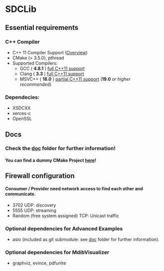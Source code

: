 # SDCLib

## Essential requirements
### C++ Compiler
- C++ 11 Compiler Support ([Overview](https://en.cppreference.com/w/cpp/compiler_support#cpp11))
- CMake (> 3.5.0), pthread
- Supported Compilers:  
    - GCC    ( **4.8.1** )	[full C++11 support](https://gcc.gnu.org/projects/cxx-status.html#cxx11)
    - Clang  ( **3.3** )  [full C++11 support](http://clang.llvm.org/cxx_status.html#cxx11)
    - MSVC++ ( **18.0** )  [partial C++11 support](https://docs.microsoft.com/en-us/cpp/visual-cpp-language-conformance?view=vs-2017) (**19.0** *or higher recommended*)

### Dependecies:  
- XSDCXX  
- xerces-c  
- OpenSSL  

## Docs
### Check the [doc](doc/) folder for further information!
#### You can find a dummy CMake Project [here](Examples/CMakeExample)!
  
## Firewall configuration
#### Consumer / Provider need network access to find each other and communicate.  
- 3702 UDP: discovery  
- 5555 UDP: streaming  
- Random (free system assigned) TCP: Unicast traffic  

### Optional dependencies for Advanced Examples
- asio (included as git submodule: see [doc](doc/) folder for further information).

### Optional dependencies for MdibVisualizer
- graphviz, evince, pdfunite
